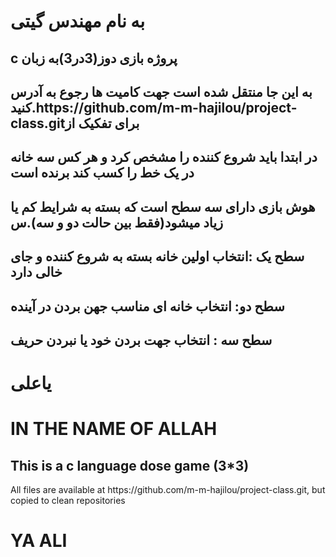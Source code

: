 <h1>به نام مهندس گیتی</h1>
<h2>c پروژه بازی دوز(3در3)به زبان </h2>
<h2> به این جا منتقل شده است جهت کامیت ها رجوع به آدرس کنید.https://github.com/m-m-hajilou/project-class.gitبرای تفکیک  از </h2>
<h2> در ابتدا باید شروع کننده را مشخص کرد و هر کس سه خانه در یک خط را کسب کند برنده است</h2>
<h2>هوش بازی دارای سه سطح است که بسته به شرایط کم یا زیاد میشود(فقط بین حالت دو  و   سه).س </h2>
<h2> سطح یک :انتخاب اولین خانه بسته به شروع کننده و جای خالی دارد</h2>
<h2>  سطح دو:  انتخاب خانه ای مناسب جهن بردن در آینده</h2>
<h2>سطح سه : انتخاب جهت بردن خود یا نبردن حریف</h2>
<h1>یاعلی</h1>
<h1>IN THE NAME OF ALLAH</h1>
<h2>This is a c language dose game (3*3)</h2>
All files are available at https://github.com/m-m-hajilou/project-class.git, but copied to clean repositories

<h1>YA ALI</h1>
